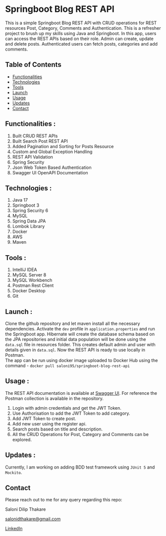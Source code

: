 # Springboot Blog REST API
This is a simple Springboot Blog REST API with CRUD operations for REST resources Post, Category, Comments and Authentication. This is a refresher project to brush up my skills using Java and Springboot.
In this app, users can access the REST APIs based on their role. Admin can create, update and delete posts. Authenticated users can fetch posts, categories and add comments.  

## Table of Contents

- [Functionalities](#Functionalities)
- [Technologies](#Technologies)
- [Tools](#Tools)
- [Launch](#Launch)
- [Usage](#Usage)
- [Updates](#Updates)
- [Contact](#Contact)

## Functionalities :
1.  Built CRUD REST APIs
2.  Built Search Post REST API
3.  Added Pagination and Sorting for Posts Resource
4. Custom and Global Exception Handling
5. REST API Validation
6. Spring Security
7. Json Web Token Based Authentication
8. Swagger UI OpenAPI Documentation

## Technologies :
1. Java 17
2. Springboot 3
3. Spring Security 6
4. MySQL
5. Spring Data JPA
6. Lombok Library
7. Docker
8. AWS 
9. Maven

## Tools :
1. IntelliJ IDEA
2. MySQL Server 8
3. MySQL Workbench
4. Postman Rest Client
5. Docker Desktop
6. Git

## Launch : 
Clone the github repository and let maven install all the necessary dependencies. Activate the ```dev``` profile in ```application.properties``` and run the Springboot app. 
Hibernate will create the database schema based on the JPA repositories and initial data population will be done using the ```data.sql``` file in resources folder.
This creates default admin and user with details given in ```data.sql```. Now the REST API is ready to use locally in Postman.  
The app can be run using docker image uploaded to Docker Hub using the command - ```docker pull saloni95/springboot-blog-rest-api```

## Usage :
The REST API documentation is available at [Swagger UI](http://localhost:8080/swagger-ui/index.html#/). For reference the Postman collection is available in the repository.
1. Login with admin credentials and get the JWT Token. 
2. Use Authorisation to add the JWT Token to add category.
3. Add JWT Token to create post. 
4. Add new user using the register api.
5. Search posts based on title and description. 
6. All the CRUD Operations for Post, Category and Comments can be explored.

## Updates : 
Currently, I am working on adding BDD test framework using ```JUnit 5``` and ```Mockito```.

## Contact
Please reach out to me for any query regarding this repo: 

Saloni Dilip Thakare

salonidthakare@gmail.com

[LinkedIn](https://www.linkedin.com/in/saloni-dilip-thakare-762034105/)


